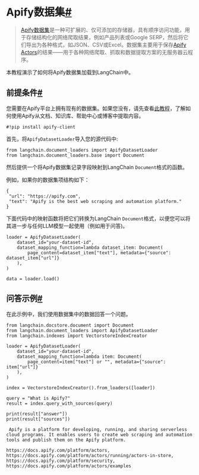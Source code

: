 

Apify数据集[#](#apify-dataset "此标题的永久链接")
======================================

> 
> [Apify数据集](https://docs.apify.com/platform/storage/dataset)是一种可扩展的、仅可添加的存储器，具有顺序访问功能，用于存储结构化的网络爬取结果，例如产品列表或Google SERP，然后将它们导出为各种格式，如JSON、CSV或Excel。数据集主要用于保存[Apify Actors](https://apify.com/store)的结果——用于各种网络爬取、抓取和数据提取方案的无服务器云程序。
> 
> 
> 

本教程演示了如何将Apify数据集加载到LangChain中。

前提条件[#](#prerequisites "此标题的永久链接")
----------------------------------

您需要在Apify平台上拥有现有的数据集。如果您没有，请先查看[此教程](../../../agents/tools/examples/apify)，了解如何使用Apify从文档、知识库、帮助中心或博客中提取内容。

```
#!pip install apify-client

```

首先，将`ApifyDatasetLoader`导入您的源代码中:

```
from langchain.document_loaders import ApifyDatasetLoader
from langchain.document_loaders.base import Document

```

然后提供一个将Apify数据集记录字段映射到LangChain `Document`格式的函数。

例如，如果你的数据集项结构如下：

```
{
 "url": "https://apify.com",
 "text": "Apify is the best web scraping and automation platform."
}

```

下面代码中的映射函数将把它们转换为LangChain `Document`格式，以便您可以将其进一步与任何LLM模型一起使用（例如用于问答)。

```
loader = ApifyDatasetLoader(
    dataset_id="your-dataset-id",
    dataset_mapping_function=lambda dataset_item: Document(
        page_content=dataset_item["text"], metadata={"source": dataset_item["url"]}
    ),
)

```

```
data = loader.load()

```

问答示例[#](#an-example-with-question-answering "Permalink to this headline")
-------------------------------------------------------------------------

在此示例中，我们使用数据集中的数据回答一个问题。

```
from langchain.docstore.document import Document
from langchain.document_loaders import ApifyDatasetLoader
from langchain.indexes import VectorstoreIndexCreator

```

```
loader = ApifyDatasetLoader(
    dataset_id="your-dataset-id",
    dataset_mapping_function=lambda item: Document(
        page_content=item["text"] or "", metadata={"source": item["url"]}
    ),
)

```

```
index = VectorstoreIndexCreator().from_loaders([loader])

```

```
query = "What is Apify?"
result = index.query_with_sources(query)

```

```
print(result["answer"])
print(result["sources"])

```

```
 Apify is a platform for developing, running, and sharing serverless cloud programs. It enables users to create web scraping and automation tools and publish them on the Apify platform.

https://docs.apify.com/platform/actors, https://docs.apify.com/platform/actors/running/actors-in-store, https://docs.apify.com/platform/security, https://docs.apify.com/platform/actors/examples

```

